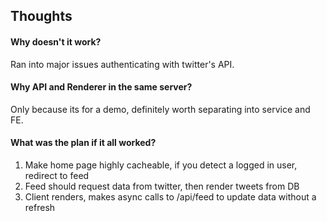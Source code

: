 ## Thoughts

#### Why doesn't it work?
Ran into major issues authenticating with twitter's API.

#### Why API and Renderer in the same server?
Only because its for a demo, definitely worth separating into service and FE.

#### What was the plan if it all worked?
1. Make home page highly cacheable, if you detect a logged in user, redirect to feed
2. Feed should request data from twitter, then render tweets from DB
3. Client renders, makes async calls to /api/feed to update data without a refresh
